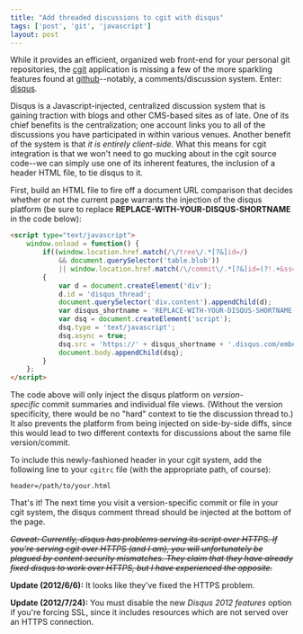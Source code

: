 ```yaml
---
title: "Add threaded discussions to cgit with disqus"
tags: ['post', 'git', 'javascript']
layout: post
---
```


While it provides an efficient, organized web front-end for your
personal git repositories, the [cgit](https://github.com/kevclark/cgit)
application is missing a few of the more sparkling features found at
[github](https://github.com)--notably, a comments/discussion system.
Enter: [disqus](https://disqus.com).<!--more-->

Disqus is a Javascript-injected, centralized discussion system that is
gaining traction with blogs and other CMS-based sites as of late. One of
its chief benefits is the centralization; one account links you to all
of the discussions you have participated in within various venues.
Another benefit of the system is that *it is entirely client-side.* What
this means for cgit integration is that we won't need to go mucking
about in the cgit source code--we can simply use one of its inherent
features, the inclusion of a header HTML file, to tie disqus to it.

First, build an HTML file to fire off a document URL comparison that
decides whether or not the current page warrants the injection of the
disqus platform (be sure to replace
**REPLACE-WITH-YOUR-DISQUS-SHORTNAME** in the code below):

```html
<script type="text/javascript">
	window.onload = function() {
		if((window.location.href.match(/\/tree\/.*[?&]id=/)
			&& document.querySelector('table.blob'))
			|| window.location.href.match(/\/commit\/.*[?&]id=(?!.+&ss=1\$)/))
		{
			var d = document.createElement('div');
			d.id = 'disqus_thread';
			document.querySelector('div.content').appendChild(d);
			var disqus_shortname = 'REPLACE-WITH-YOUR-DISQUS-SHORTNAME';
			var dsq = document.createElement('script');
			dsq.type = 'text/javascript';
			dsq.async = true;
			dsq.src = 'https://' + disqus_shortname + '.disqus.com/embed.js';
			document.body.appendChild(dsq);
		}
	};
</script>
```

The code above will only inject the disqus platform on
*version-specific* commit summaries and individual file views. (Without
the version specificity, there would be no "hard" context to tie the
discussion thread to.) It also prevents the platform from being injected
on side-by-side diffs, since this would lead to two different contexts
for discussions about the same file version/commit.

To include this newly-fashioned header in your cgit system, add the
following line to your `cgitrc` file (with the appropriate path, of
course):

```
header=/path/to/your.html
```

That's it! The next time you visit a version-specific commit or file in
your cgit system, the disqus comment thread should be injected at the
bottom of the page.

*~~Caveat: Currently, disqus has problems serving its script over HTTPS.
If you're serving cgit over HTTPS (and I am), you will unfortunately be
plagued by content security mismatches. They claim that they have
already fixed disqus to work over HTTPS, but I have experienced the
opposite.~~*

**Update (2012/6/6):** It looks like they've fixed the HTTPS problem.

**Update (2012/7/24):** You must disable the new *Disqus 2012 features*
option if you're forcing SSL, since it includes resources which are not
served over an HTTPS connection.
